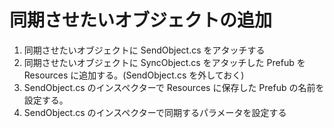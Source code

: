 # 同期させたいオブジェクトの追加

1. 同期させたいオブジェクトに SendObject.cs をアタッチする
1. 同期させたいオブジェクトに SyncObject.cs をアタッチした Prefub を Resources に追加する。(SendObject.cs を外しておく)
1. SendObject.cs のインスペクターで Resources に保存した Prefub の名前を設定する。
1. SendObject.cs のインスペクターで同期するパラメータを設定する
